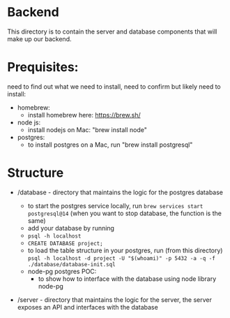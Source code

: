 

# Backend

This directory is to contain the server and database components that will make up our backend.

# Prequisites:

need to find out what we need to install, need to confirm but likely need to install:
- homebrew:
    - install homebrew here: https://brew.sh/
- node js:
    - install nodejs on Mac: "brew install node"
- postgres:
    - to install postgres on a Mac, run "brew install postgresql"
    
# Structure

- /database - directory that maintains the logic for the postgres database
    - to start the postgres service locally, run
    `brew services start postgresql@14` (when you want to stop database, the function is the same)
    - add your database by running 
    - `psql -h localhost`
    - `CREATE DATABASE project;`
    - to load the table structure in your postgres, run (from this directory)
    `psql -h localhost -d project -U "$(whoami)" -p 5432 -a -q -f ./database/database-init.sql`
    - node-pg postgres POC:
        - to show how to interface with the database using node library node-pg


- /server - directory that maintains the logic for the server, the server
            exposes an API and interfaces with the database
